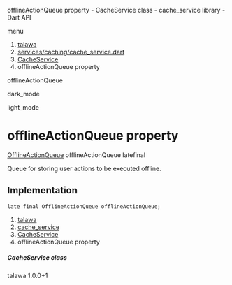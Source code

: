




offlineActionQueue property - CacheService class - cache\_service library - Dart API







menu

1. [talawa](../../index.html)
2. [services/caching/cache\_service.dart](../../services_caching_cache_service/services_caching_cache_service-library.html)
3. [CacheService](../../services_caching_cache_service/CacheService-class.html)
4. offlineActionQueue property

offlineActionQueue


dark\_mode

light\_mode




# offlineActionQueue property


[OfflineActionQueue](../../services_caching_offline_action_queue/OfflineActionQueue-class.html)
offlineActionQueue
latefinal

Queue for storing user actions to be executed offline.


## Implementation

```
late final OfflineActionQueue offlineActionQueue;
```

 


1. [talawa](../../index.html)
2. [cache\_service](../../services_caching_cache_service/services_caching_cache_service-library.html)
3. [CacheService](../../services_caching_cache_service/CacheService-class.html)
4. offlineActionQueue property

##### CacheService class





talawa
1.0.0+1






